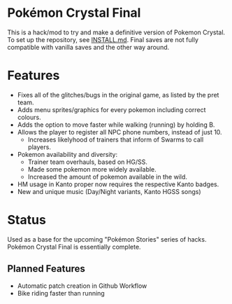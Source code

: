 # Pokémon Crystal Final

This is a hack/mod to try and make a definitive version of Pokemon Crystal.
To set up the repository, see [INSTALL.md](INSTALL.md).
Final saves are not fully compatible with vanilla saves and the other way around. 

# Features
 - Fixes all of the glitches/bugs in the original game, as listed by the pret team.
 - Adds menu sprites/graphics for every pokemon including correct colours.
 - Adds the option to move faster while walking (running) by holding B.
 - Allows the player to register all NPC phone numbers, instead of just 10.
   - Increases likelyhood of trainers that inform of Swarms to call players.
 - Pokemon availability and diversity:
   - Trainer team overhauls, based on HG/SS.
   - Made some pokemon more widely available.
   - Increased the amount of pokemon available in the wild.
 - HM usage in Kanto proper now requires the respective Kanto badges.
 - New and unique music (Day/Night variants, Kanto HGSS songs)

# Status
Used as a base for the upcoming "Pokémon Stories" series of hacks. Pokémon Crystal Final is essentially complete. 

## Planned Features
 - Automatic patch creation in Github Workflow
 - Bike riding faster than running

